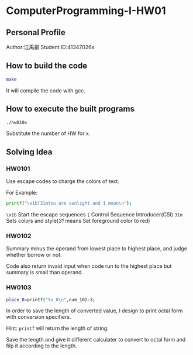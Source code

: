 # ComputerProgramming-I-HW01

## Personal Profile
Author:江禹叡
Student ID:41347026s

## How to build the code

```bash
make
```
It will compile the code with gcc.

## How to execute the built programs

```bash
./hw010x
```
Substitute the number of HW for x.
## Solving Idea

### HW0101

Use escape codes to charge the colors of text.

For Example:
```bash
printf("\x1b[31mYou are sunlight and I moon\n");
``` 
`\x1b`  Start the escape sequences
`[`     Control Sequence Introducer(CSI)
`31m`   Sets colors and style(*31* means Set foreground color to red)

### HW0102

Summary minus the operand from lowest place to highest place, and judge whether borrow or not.

Code also return invaid input when code run to the highest place but summary is small than operand.

### HW0103

```bash
place_8=printf("%o_8\n",num_10)-3;
```
In order to save the length of converted value, I design to print octal form with conversion specifiers.

Hint: `printf` will return the length of string.

Save the length and give it different calculater to convert to octal form and filp it according to the length.
